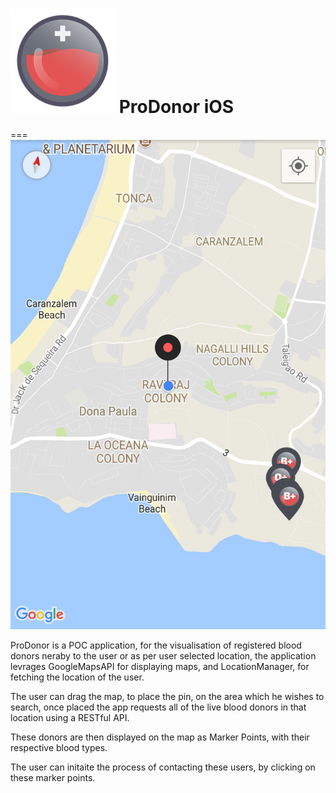 # ![Alt text](ProDonorIcon.png?raw=true "ProDonor App Icon") ProDonor iOS
===
![Alt text](ProDonor_iOS_Test.png?raw=true "Uber Map View")

ProDonor is a POC application, for the visualisation of registered blood donors neraby to the user or as per user selected location, the application levrages GoogleMapsAPI for displaying maps, and LocationManager, for fetching the location of the user.

The user can drag the map, to place the pin, on the area which he wishes to search, once placed the app requests all of the live blood donors in that location using a RESTful API.

These donors are then displayed on the map as Marker Points, with their respective blood types.

The user can initaite the process of contacting these users, by clicking on these marker points.
